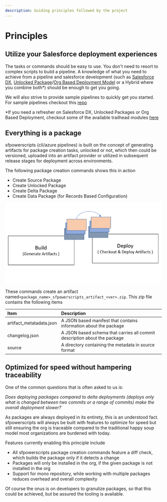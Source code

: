 ```yaml
---
description: Guiding principles followed by the project
---
```


# Principles

## Utilize your Salesforce deployment experiences

The tasks or commands should be easy to use.  You don't need to resort to complex scripts to build a pipeline. A knowledge of what you need to achieve from a pipeline and salesforce development \(such as  [Salesforce DX](https://developer.salesforce.com/docs/atlas.en-us.sfdx_dev.meta/sfdx_dev/sfdx_dev_intro.htm), [Unlocked Package](https://developer.salesforce.com/docs/atlas.en-us.sfdx_dev.meta/sfdx_dev/sfdx_dev_unlocked_pkg_intro.htm)/[Org Based Deployment Model](https://trailhead.salesforce.com/content/learn/modules/org-development-model) or a Hybrid where you combine both\*\) should be enough to get you going.

We will also strive to provide sample pipelines to quickly get you started. For sample pipelines checkout this [repo](https://github.com/dxatscale/easy-spaces-lwc)

\*If you need a refresher on Salesforce DX, Unlocked Packages or Org Based Deployment, checkout some of the available trailhead modules [here](https://trailhead.salesforce.com/en/users/azlam/trailmixes/salesforce-dx)

## Everything is a package

sfpowerscripts \(cli/azure pipelines\) is built on the concept of generating artifacts for package creation tasks, unlocked or not, which then could be versioned, uploaded into an artifact provider or utilized in subsequent release stages for deployment across environments.

The following package creation commands shows this in action

* Create Source Package
* Create Unlocked Package
* Create Delta Package
* Create Data Package \(for Records Based Configuration\)



![Use of artifacts across different stages](.gitbook/assets/build-deploy.png)

These commands create an artifact named`<package_name>_sfpowerscripts_artifact_<ver>.zip`. This zip file contains the following items

| Item | Description |
| :--- | :--- |
| artifact\_metatadata.json | A JSON based manifest that contains information about the package |
| changelog.json | A JSON based schema that carries all commit description about the package |
| source | A directory containing the metadata in source format  |

## Optimized for speed without hampering traceability

One of the common questions that is often asked to us is:  
  
_Does deploying packages compared to delta deployments \(deploys only what is changed between two commits or a range of commits\) make the overall deployment slower?_ 

As packages are always deployed in its entirety, this is an understood fact. sfpowerscripts will always be built with features to optimize for speed but still ensuring the org is traceable compared to the traditional happy soup model most organizations are burdened with today.

Features currently enabling this principle include 

* All sfpowerscripts package creation commands feature a diff check, which builds the package only if it detects a change 
* Packages will only be installed in the org, if the given package is not installed in the org
* Support for mono repository, while working with multiple packages reduces overhead and overall complexity

Of course the onus is on developers to granulize packages, so that this could be achieved, but be assured the tooling is available.



